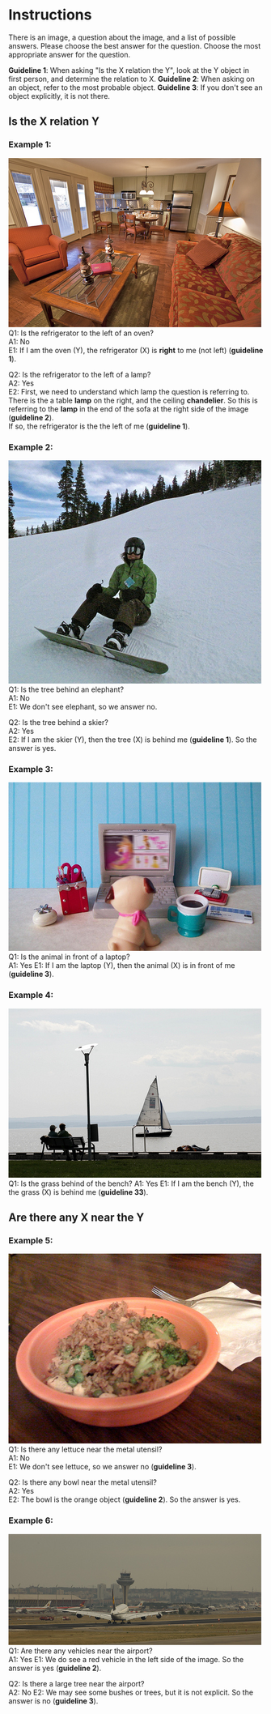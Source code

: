 # Instructions

There is an image, a question about the image, and a list of possible answers. Please choose the best answer for the question.
Choose the most appropriate answer for the question.

**Guideline 1**: When asking "Is the X relation the Y", look at the Y object in first person, and determine the relation to X.
**Guideline 2**: When asking on an object, refer to the most probable object. 
**Guideline 3**: If you don't see an object explicitly, it is not there. 

## Is the X relation Y

### Example 1:  
![](examples/refregirator_left_to_lamp_ans_is_yes_ref_left_to_oven_no.png)
Q1: Is the refrigerator to the left of an oven?   
A1: No  
E1: If I am the oven (Y), the refrigerator (X) is **right** to me (not left) (**guideline 1**). 
  
Q2: Is the refrigerator to the left of a lamp?   
A2: Yes  
E2: First, we need to understand which lamp the question is referring to. There is the a table **lamp** on the right, and the ceiling **chandelier**. 
So this is referring to the **lamp** in the end of the sofa at the right side of the image (**guideline 2**).   
If so, the refrigerator is the the left of me (**guideline 1**).  

### Example 2:  
![](examples/tree_behind_skier_ans_is_yes_tree_behind_elephant_ans_is_no.png)
Q1: Is the tree behind an elephant?  
A1: No  
E1: We don't see elephant, so we answer no.

Q2: Is the tree behind a skier?  
A2: Yes  
E2: If I am the skier (Y), then the tree (X) is behind me (**guideline 1**). So the answer is yes. 

### Example 3:  
![](examples/animal_in_front_of_dvd_player_no_animal_in_front_of_laptop_yes.png)
Q1: Is the animal in front of a laptop?  
A1: Yes
E1: If I am the laptop (Y), then the animal (X) is in front of me (**guideline 3**).

### Example 4:  
![](examples/grass_behind_bence_ans_is_yes_grass_behind_motorcycle_ans_is_no.png)
Q1: Is the grass behind of the bench?
A1: Yes
E1: If I am the bench (Y), the the grass (X) is behind me (**guideline 33**).


## Are there any X near the Y

### Example 5:   
![](examples/lettuce_near_the_utensil_no_bowl_near_the_utensil_yes.png)
Q1: Is there any lettuce near the metal utensil?  
A1: No  
E1: We don't see lettuce, so we answer no (**guideline 3**).

Q2: Is there any bowl near the metal utensil?  
A2: Yes  
E2: The bowl is the orange object (**guideline 2**). So the answer is yes. 


### Example 6:  
![](examples/are_there_any_vehicls_near_the_airport_ans_is_yes_any_tree_near_the_airport_ans_is_no.jpg)
Q1: Are there any vehicles near the airport?  
A1: Yes
E1: We do see a red vehicle in the left side of the image. So the answer is yes (**guideline 2**). 

Q2: Is there a large tree near the airport?  
A2: No
E2: We may see some bushes or trees, but it is not explicit. So the answer is no (**guideline 3**). 
